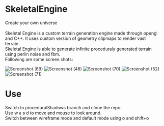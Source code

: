 # SkeletalEngine
Create your own universe\
\
Skeletal Engine is a custom terrain generation engine made through opengl and C++. It uses custom version of geometry clipmaps to render vast terrain.\
Skeletal Engine is able to generate infinite proceduraly generated terrain using perlin noise and fbm.\
Following are some screen shots:

![Screenshot (69)](https://user-images.githubusercontent.com/47611597/174294329-66cca06b-bfd0-4c12-a7ce-537cef9be8fb.png)
![Screenshot (48)](https://user-images.githubusercontent.com/47611597/174279254-c895a2c7-f9ce-4499-a45f-ffeee6373876.png)
![Screenshot (70)](https://user-images.githubusercontent.com/47611597/174294338-fea99388-31c7-4216-9dc0-4e6284225dad.png)
![Screenshot (52)](https://user-images.githubusercontent.com/47611597/174279338-a9b8044b-c9ce-4ac9-bfe5-302a2ce730de.png)
![Screenshot (71)](https://user-images.githubusercontent.com/47611597/174294345-945e85b4-da54-4462-bae7-7615937184cc.png)


# Use
Switch to proceduralShadows branch and clone the repo.\
Use w a s d to move and mouse to look around.\
Switch between wireframe mode and default mode using o and shift+o
